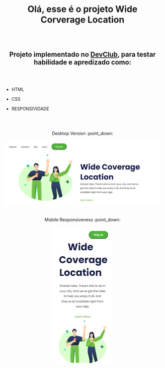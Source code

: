 <h1 align="center">Olá, esse é o projeto Wide Corverage Location</h1>
<br>
<br>
<h2 align="center">Projeto implementado no <a href="https://rodolfomori.com.br/devclub/">DevClub</a>, para testar habilidade e apredizado como:</h2>
<br>
<br>

- HTML

- CSS
  
- RESPONSIVIDADE
<br>
<br>
<p align="center">Desktop Version :point_down:</p>
<img src="https://github.com/Guilhermeafe/Wide-Coverage-Location/blob/master/img/DESKTOP%20VERSION...jpg?raw=true">
<br>
<br>
<p align="center">Mobile Responsiveness :point_down:</p>
<div align="center">
<img src="https://github.com/Guilhermeafe/Wide-Coverage-Location/blob/master/img/MOBILE%20VERSION...jpg?raw=true" center>
</div>
